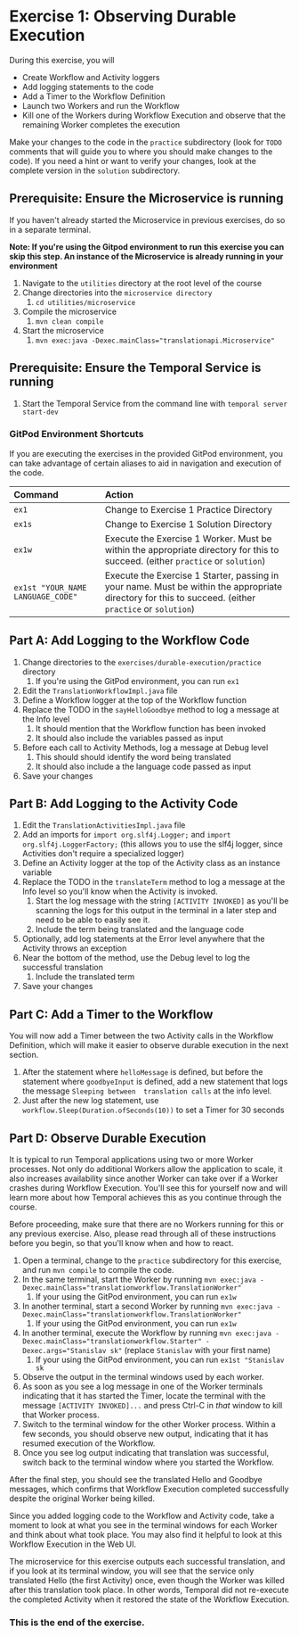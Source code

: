 # Exercise 1: Observing Durable Execution

During this exercise, you will

- Create Workflow and Activity loggers
- Add logging statements to the code
- Add a Timer to the Workflow Definition
- Launch two Workers and run the Workflow
- Kill one of the Workers during Workflow Execution and observe that the remaining Worker completes the execution

Make your changes to the code in the `practice` subdirectory (look for `TODO` comments that will guide you to where you should make changes to the code). If you need a hint or want to verify your changes, look at the complete version in the `solution` subdirectory.

## Prerequisite: Ensure the Microservice is running

If you haven't already started the Microservice in previous exercises, do so in
a separate terminal.

**Note: If you're using the Gitpod environment to run this exercise you can
skip this step. An instance of the Microservice is already running in your
environment**

1. Navigate to the `utilities` directory at the root level of the course
2. Change directories into the `microservice directory`
   1. `cd utilities/microservice`
3. Compile the microservice
   1. `mvn clean compile`
4. Start the microservice
   1. `mvn exec:java -Dexec.mainClass="translationapi.Microservice"`

## Prerequisite: Ensure the Temporal Service is running

1. Start the Temporal Service from the command line with
   `temporal server start-dev`

### GitPod Environment Shortcuts

If you are executing the exercises in the provided GitPod environment, you
can take advantage of certain aliases to aid in navigation and execution of
the code.

| Command                           | Action                                                                                                                                                |
| :-------------------------------- | :---------------------------------------------------------------------------------------------------------------------------------------------------- |
| `ex1`                             | Change to Exercise 1 Practice Directory                                                                                                               |
| `ex1s`                            | Change to Exercise 1 Solution Directory                                                                                                               |
| `ex1w`                            | Execute the Exercise 1 Worker. Must be within the appropriate directory for this to succeed. (either `practice` or `solution`)                        |
| `ex1st "YOUR_NAME LANGUAGE_CODE"` | Execute the Exercise 1 Starter, passing in your name. Must be within the appropriate directory for this to succeed. (either `practice` or `solution`) |

## Part A: Add Logging to the Workflow Code

1. Change directories to the `exercises/durable-execution/practice` directory
   1. If you're using the GitPod environment, you can run `ex1`
1. Edit the `TranslationWorkflowImpl.java` file
1. Define a Workflow logger at the top of the Workflow function
1. Replace the TODO in the `sayHelloGoodbye` method to log a message at the Info level
   1. It should mention that the Workflow function has been invoked
   2. It should also include the variables passed as input
1. Before each call to Activity Methods, log a message at Debug level
   1. This should should identify the word being translated
   2. It should also include a the language code passed as input
1. Save your changes

## Part B: Add Logging to the Activity Code

1. Edit the `TranslationActivitiesImpl.java` file
2. Add an imports for `import org.slf4j.Logger;` and `import org.slf4j.LoggerFactory;` (this allows you to use the slf4j logger, since Activities don't require a specialized logger)
3. Define an Activity logger at the top of the Activity class as an instance variable
4. Replace the TODO in the `translateTerm` method to log a message at the Info level so you'll know when the Activity is invoked.
   1. Start the log message with the string `[ACTIVITY INVOKED]` as you'll be scanning the logs for this output in the terminal in a later step and need to be able to easily see it.
   2. Include the term being translated and the language code
5. Optionally, add log statements at the Error level anywhere that the Activity throws an exception
6. Near the bottom of the method, use the Debug level to log the successful translation
   1. Include the translated term
7. Save your changes

## Part C: Add a Timer to the Workflow

You will now add a Timer between the two Activity calls in the Workflow Definition, which will make it easier to observe durable execution in the next section.

1. After the statement where `helloMessage` is defined, but before the statement where
   `goodbyeInput` is defined, add a new statement that logs the message `Sleeping between 
translation calls` at the info level.
2. Just after the new log statement, use `workflow.Sleep(Duration.ofSeconds(10))` to set a Timer for 30 seconds

## Part D: Observe Durable Execution

It is typical to run Temporal applications using two or more Worker processes. Not only do additional Workers allow the application to scale, it also increases availability since another Worker can take over if a Worker crashes during Workflow Execution. You'll see this for yourself now and will learn more about how Temporal achieves this as you continue through the course.

Before proceeding, make sure that there are no Workers running for this or any previous exercise. Also, please read through all of these instructions before you begin, so that you'll know when and how to react.

1. Open a terminal, change to the `practice` subdirectory for this exercise, and run `mvn compile` to compile the code.
2. In the same terminal, start the Worker by running `mvn exec:java -Dexec.mainClass="translationworkflow.TranslationWorker"`
   1. If your using the GitPod environment, you can run `ex1w`
3. In another terminal, start a second Worker by running `mvn exec:java -Dexec.mainClass="translationworkflow.TranslationWorker"`
   1. If your using the GitPod environment, you can run `ex1w`
4. In another terminal, execute the Workflow by running `mvn exec:java -Dexec.mainClass="translationworkflow.Starter" -Dexec.args="Stanislav sk"` (replace `Stanislav` with your first name)
   1. If your using the GitPod environment, you can run `ex1st "Stanislav sk`
5. Observe the output in the terminal windows used by each worker.
6. As soon as you see a log message in one of the Worker terminals indicating that it has started the Timer, locate the terminal with the message `[ACTIVITY INVOKED]...` and press Ctrl-C in _that_ window to kill that Worker process.
7. Switch to the terminal window for the other Worker process. Within a few seconds, you should observe new output, indicating that it has resumed execution of the Workflow.
8. Once you see log output indicating that translation was successful, switch back to the terminal window where you started the Workflow.

After the final step, you should see the translated Hello and Goodbye messages, which confirms that Workflow Execution completed successfully despite the original Worker being killed.

Since you added logging code to the Workflow and Activity code, take a moment to look at what you see in the terminal windows for each Worker and think about what took place. You may also find it helpful to look at this Workflow Execution in the Web UI.

The microservice for this exercise outputs each successful translation, and if you look at its terminal window, you will see that the service only translated Hello (the first Activity) once, even though the Worker was killed after this translation took place. In other words, Temporal did not re-execute the completed Activity when it restored the state of the Workflow Execution.

### This is the end of the exercise.
